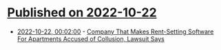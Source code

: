 # [Published on 2022-10-22](index.md)

* [2022-10-22, 00:02:00](https://tech.slashdot.org/story/22/10/21/2142237/company-that-makes-rent-setting-software-for-apartments-accused-of-collusion-lawsuit-says?utm_source=rss1.0mainlinkanon&utm_medium=feed) - [Company That Makes Rent-Setting Software For Apartments Accused of Collusion, Lawsuit Says](https://tech.slashdot.org/story/22/10/21/2142237/company-that-makes-rent-setting-software-for-apartments-accused-of-collusion-lawsuit-says?utm_source=rss1.0mainlinkanon&utm_medium=feed)
